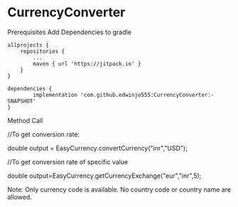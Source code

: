# CurrencyConverter

Prerequisites
Add Dependencies to gradle

	allprojects {
		repositories {
			...
			maven { url 'https://jitpack.io' }
		}
	}

	dependencies {
	        implementation 'com.github.edwinjo555:CurrencyConverter:-SNAPSHOT'
	}


Method Call

//To get conversion rate: 

double output = EasyCurrency.convertCurrency("inr","USD");


//To get conversion rate of specific value

double output=EasyCurrency.getCurrencyExchange("eur","inr",5);

Note: Only currency code is available. No country code or country name are allowed.
